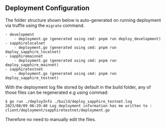 ## Deployment Configuration

The folder structure shown below is auto-generated on running deployment via truffle using the `migrate` command.

```
- development
    - deployment.go (generated using cmd: pnpm run deploy_development)
- sapphirelocalnet
    - deployment.go (generated using cmd: pnpm run deploy_sapphire_localnet)
- sapphiremainnet
    - deployment.go (generated using cmd: pnpm run deploy_sapphire_mainnet)
- sapphiretestnet
    - deployment.go (generated using cmd: pnpm run deploy_sapphire_testnet)
```

With the deployment log file stored by default in the build folder, any of those files can be regenerated e.g using commad:

```
$ go run ./deployInfo ./build/deploy_sapphire_testnet.log
2023/08/09 06:29:40 Log deployment information has me written to : client/deployment/sapphiretestnet/deployment.go
```

Therefore no need to manually edit the files.
